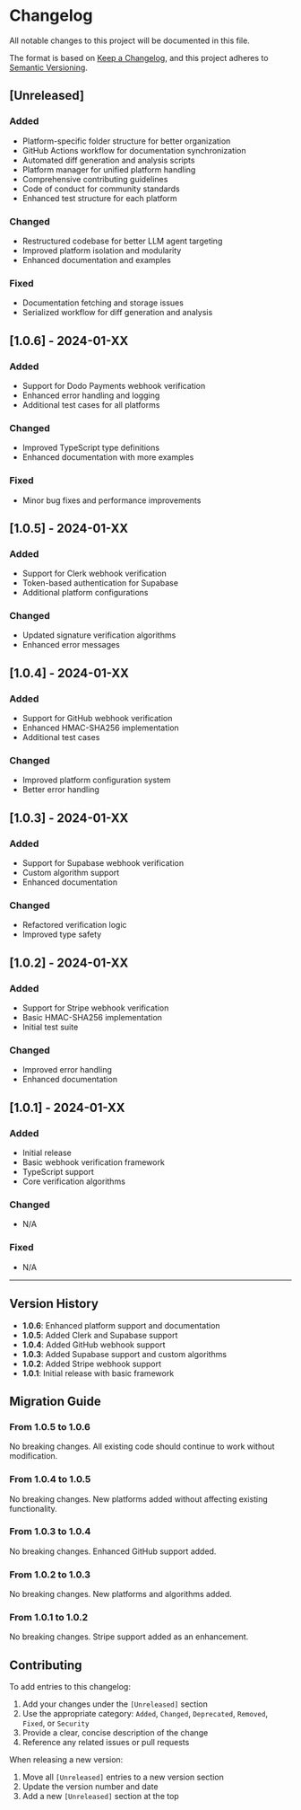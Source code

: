 # Changelog

All notable changes to this project will be documented in this file.

The format is based on [Keep a Changelog](https://keepachangelog.com/en/1.0.0/),
and this project adheres to [Semantic Versioning](https://semver.org/spec/v2.0.0.html).

## [Unreleased]

### Added
- Platform-specific folder structure for better organization
- GitHub Actions workflow for documentation synchronization
- Automated diff generation and analysis scripts
- Platform manager for unified platform handling
- Comprehensive contributing guidelines
- Code of conduct for community standards
- Enhanced test structure for each platform

### Changed
- Restructured codebase for better LLM agent targeting
- Improved platform isolation and modularity
- Enhanced documentation and examples

### Fixed
- Documentation fetching and storage issues
- Serialized workflow for diff generation and analysis

## [1.0.6] - 2024-01-XX

### Added
- Support for Dodo Payments webhook verification
- Enhanced error handling and logging
- Additional test cases for all platforms

### Changed
- Improved TypeScript type definitions
- Enhanced documentation with more examples

### Fixed
- Minor bug fixes and performance improvements

## [1.0.5] - 2024-01-XX

### Added
- Support for Clerk webhook verification
- Token-based authentication for Supabase
- Additional platform configurations

### Changed
- Updated signature verification algorithms
- Enhanced error messages

## [1.0.4] - 2024-01-XX

### Added
- Support for GitHub webhook verification
- Enhanced HMAC-SHA256 implementation
- Additional test cases

### Changed
- Improved platform configuration system
- Better error handling

## [1.0.3] - 2024-01-XX

### Added
- Support for Supabase webhook verification
- Custom algorithm support
- Enhanced documentation

### Changed
- Refactored verification logic
- Improved type safety

## [1.0.2] - 2024-01-XX

### Added
- Support for Stripe webhook verification
- Basic HMAC-SHA256 implementation
- Initial test suite

### Changed
- Improved error handling
- Enhanced documentation

## [1.0.1] - 2024-01-XX

### Added
- Initial release
- Basic webhook verification framework
- TypeScript support
- Core verification algorithms

### Changed
- N/A

### Fixed
- N/A

---

## Version History

- **1.0.6**: Enhanced platform support and documentation
- **1.0.5**: Added Clerk and Supabase support
- **1.0.4**: Added GitHub webhook support
- **1.0.3**: Added Supabase support and custom algorithms
- **1.0.2**: Added Stripe webhook support
- **1.0.1**: Initial release with basic framework

## Migration Guide

### From 1.0.5 to 1.0.6

No breaking changes. All existing code should continue to work without modification.

### From 1.0.4 to 1.0.5

No breaking changes. New platforms added without affecting existing functionality.

### From 1.0.3 to 1.0.4

No breaking changes. Enhanced GitHub support added.

### From 1.0.2 to 1.0.3

No breaking changes. New platforms and algorithms added.

### From 1.0.1 to 1.0.2

No breaking changes. Stripe support added as an enhancement.

## Contributing

To add entries to this changelog:

1. Add your changes under the `[Unreleased]` section
2. Use the appropriate category: `Added`, `Changed`, `Deprecated`, `Removed`, `Fixed`, or `Security`
3. Provide a clear, concise description of the change
4. Reference any related issues or pull requests

When releasing a new version:

1. Move all `[Unreleased]` entries to a new version section
2. Update the version number and date
3. Add a new `[Unreleased]` section at the top
